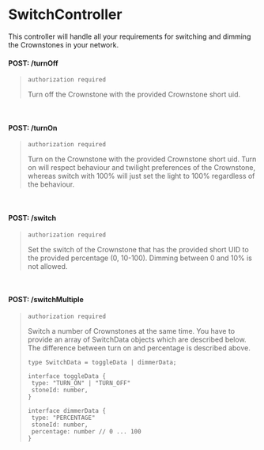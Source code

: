 # SwitchController
This controller will handle all your requirements for switching and dimming the Crownstones in your network.

#### POST: /turnOff

> `authorization required`
>
> Turn off the Crownstone with the provided Crownstone short uid.

<br/>

#### POST: /turnOn

> `authorization required`
>
> Turn on the Crownstone with the provided Crownstone short uid. Turn on will respect behaviour and twilight preferences of the Crownstone,
> whereas switch with 100% will just set the light to 100% regardless of the behaviour.

<br/>

#### POST: /switch

> `authorization required`
>
> Set the switch of the Crownstone that has the provided short UID to the provided percentage (0, 10-100).
> Dimming between 0 and 10% is not allowed.

<br/>

#### POST: /switchMultiple

> `authorization required`
>
> Switch a number of Crownstones at the same time. You have to provide an array of SwitchData objects which are described below.
> The difference between turn on and percentage is described above.
>```
>type SwitchData = toggleData | dimmerData;
>
>interface toggleData {
>  type: "TURN_ON" | "TURN_OFF"
>  stoneId: number,
>}
>
>interface dimmerData {
>  type: "PERCENTAGE"
>  stoneId: number,
>  percentage: number // 0 ... 100
>}
>```

